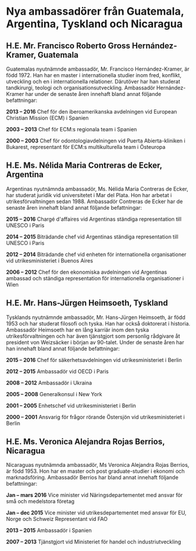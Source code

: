 # Nya ambassadörer från Guatemala, Argentina, Tyskland och Nicaragua

## H.E. Mr. Francisco Roberto Gross Hernández\-Kramer, Guatemala

Guatemalas nyutnämnde ambassadör, Mr. Francisco Hernández\-Kramer, är född 1972\. Han har en master i internationella studier inom fred, konflikt, utveckling och en i internationella relationer. Därutöver har han studerat tandkirurgi, teologi och organisationsutveckling. Ambassadör Hernández\-Kramer har under de senaste åren innehaft bland annat följande befattningar:

**2013 – 2016**
Chef för den iberoamerikanska avdelningen vid European Christian Mission (ECM) i Spanien

**2003 – 2013**
Chef för ECM:s regionala team i Spanien

**2000 – 2003**
Chef för odontologiavdelningen vid Puerta Abierta\-kliniken i Bukarest, representant för ECM:s multikulturella team i Östeuropa

## H.E. Ms. Nélida Maria Contreras de Ecker, Argentina

Argentinas nyutnämnda ambassadör, Ms. Nélida Maria Contreras de Ecker, har studerat juridik vid universitetet i Mar del Plata. Hon har arbetat i utrikesförvaltningen sedan 1988\. Ambassadör Contreras de Ecker har de senaste åren innehaft bland annat följande befattningar:

**2015 – 2016**
Chargé d'affaires vid Argentinas ständiga representation till UNESCO i Paris

**2014 – 2015**
Biträdande chef vid Argentinas ständiga representation till UNESCO i Paris

**2012 – 2014**
Biträdande chef vid enheten för internationella organisationer vid utrikesministeriet i Buenos Aires

**2006 – 2012**
Chef för den ekonomiska avdelningen vid Argentinas ambassad och ständiga representation för internationella organisationer i Wien

## H.E. Mr. Hans\-Jürgen Heimsoeth, Tyskland

Tysklands nyutnämnde ambassadör, Mr. Hans\-Jürgen Heimsoeth, är född 1953 och har studerat filosofi och tyska. Han har också doktorerat i historia. Ambassadör Heimsoeth har en lång karriär inom den tyska utrikesförvaltningen och har även tjänstgjort som personlig rådgivare åt president von Weizsäcker i början av 90\-talet. Under de senaste åren har han innehaft bland annat följande befattningar:

**2015 – 2016**
Chef för säkerhetsavdelningen vid utrikesministeriet i Berlin

**2012 – 2015**
Ambassadör vid OECD i Paris

**2008 – 2012**
Ambassadör i Ukraina

**2005 – 2008**
Generalkonsul i New York

**2001 – 2005**
Enhetschef vid utrikesministeriet i Berlin

**2000 – 2001**
Ansvarig för frågor rörande Östersjön vid utrikesministeriet i Berlin

## H.E. Ms. Veronica Alejandra Rojas Berrios, Nicaragua

Nicaraguas nyutnämnda ambassadör, Ms Veronica Alejandra Rojas Berrios, är född 1953\. Hon har en master och post graduate\-studier i ekonomi och marknadsföring. Ambassadör Berrios har bland annat innehaft följande befattningar:

**Jan – mars 2016**
Vice minister vid Näringsdepartementet med ansvar för små och medelstora företag

**Jan – dec 2015**
Vice minister vid utrikesdepartementet med ansvar för EU, Norge och Schweiz
Representant vid FAO

**2013 – ­2015**
Ambassadör i Spanien

**2007 – 2013**
 Tjänstgjort vid Ministeriet för handel och industriutveckling
